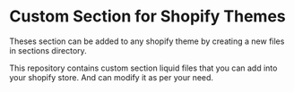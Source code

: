 # Custom Section for Shopify Themes

Theses section can be added to any shopify theme by creating a new files in sections directory.

This repository contains custom section liquid files that you can add into your shopify store. And can modify it as per your need.
